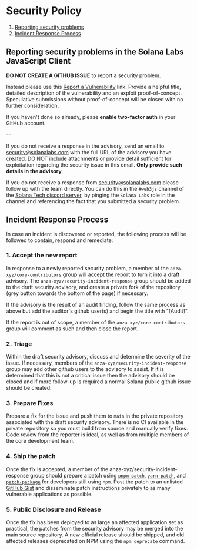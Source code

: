 # Security Policy

1. [Reporting security problems](#reporting)
2. [Incident Response Process](#process)

<a name="reporting"></a>

## Reporting security problems in the Solana Labs JavaScript Client

**DO NOT CREATE A GITHUB ISSUE** to report a security problem.

Instead please use this [Report a Vulnerability](https://github.com/anza-xyz/solana-web3.js/security/advisories/new) link. Provide a helpful title, detailed description of the vulnerability and an exploit proof-of-concept. Speculative submissions without proof-of-concept will be closed with no further consideration.

If you haven't done so already, please **enable two-factor auth** in your GitHub account.

--

If you do not receive a response in the advisory, send an email to security@solanalabs.com with the full URL of the advisory you have created. DO NOT include attachments or provide detail sufficient for exploitation regarding the security issue in this email. **Only provide such details in the advisory**.

If you do not receive a response from security@solanalabs.com please follow up with the team directly. You can do this in the `#web3js` channel of the [Solana Tech discord server](https://solana.com/discord), by pinging the `Solana Labs` role in the channel and referencing the fact that you submitted a security problem.

<a name="process"></a>

## Incident Response Process

In case an incident is discovered or reported, the following process will be followed to contain, respond and remediate:

### 1. Accept the new report

In response to a newly reported security problem, a member of the `anza-xyz/core-contributors` group will accept the report to turn it into a draft advisory. The `anza-xyz/security-incident-response` group should be added to the draft security advisory, and create a private fork of the repository (grey button towards the bottom of the page) if necessary.

If the advisory is the result of an audit finding, follow the same process as above but add the auditor's github user(s) and begin the title with "[Audit]".

If the report is out of scope, a member of the `anza-xyz/core-contributors` group will comment as such and then close the report.

### 2. Triage

Within the draft security advisory, discuss and determine the severity of the issue. If necessary, members of the `anza-xyz/security-incident-response` group may add other github users to the advisory to assist. If it is determined that this is not a critical issue then the advisory should be closed and if more follow-up is required a normal Solana public github issue should be created.

### 3. Prepare Fixes

Prepare a fix for the issue and push them to `main` in the private repository associated with the draft security advisory. There is no CI available in the private repository so you must build from source and manually verify fixes. Code review from the reporter is ideal, as well as from multiple members of the core development team.

### 4. Ship the patch

Once the fix is accepted, a member of the anza-xyz/security-incident-response group should prepare a patch using [`pnpm patch`](https://pnpm.io/cli/patch), [`yarn patch`](https://yarnpkg.com/cli/patch), and [`patch-package`](https://www.npmjs.com/package/patch-package) for developers still using `npm`. Post the patch to an unlisted [GitHub Gist](https://gist.github.com) and disseminate patch instructions privately to as many vulnerable applications as possible.

### 5. Public Disclosure and Release

Once the fix has been deployed to as large an affected application set as practical, the patches from the security advisory may be merged into the main source repository. A new official release should be shipped, and old affected releases deprecated on NPM using the `npm deprecate` command.
